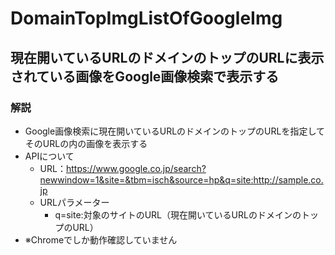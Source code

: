 # DomainTopImgListOfGoogleImg

## 現在開いているURLのドメインのトップのURLに表示されている画像をGoogle画像検索で表示する

### 解説
- Google画像検索に現在開いているURLのドメインのトップのURLを指定してそのURLの内の画像を表示する
- APIについて
    - URL：https://www.google.co.jp/search?newwindow=1&site=&tbm=isch&source=hp&q=site:http://sample.co.jp
    - URLパラメーター
        - q=site:対象のサイトのURL（現在開いているURLのドメインのトップのURL）
- ※Chromeでしか動作確認していません
